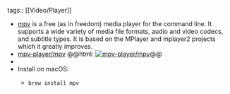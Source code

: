 tags:: [[Video/Player]]

- [mpv](https://mpv.io/) is a free (as in freedom) media player for the command line. It supports a wide variety of media file formats, audio and video codecs, and subtitle types. It is based on the MPlayer and mplayer2 projects which it greatly improves.
- [mpv-player/mpv](https://github.com/mpv-player/mpv)
  @@html: <a href="https://github.com/mpv-player/mpv/"><img src="https://github-readme-stats-astronomer.vercel.app/api/pin/?username=mpv-player&repo=mpv&theme=tokyonight" alt="mpv-player/mpv"/></a>@@
-
- Install on macOS:
  - ```shell
    brew install mpv
    ```

